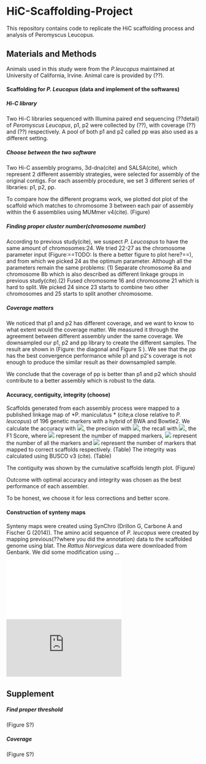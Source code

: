 # HiC-Scaffolding-Project
This repository contains code to replicate the HiC scaffolding process and analysis of Peromyscus Leucopus.

## Materials and Methods
Animals used in this study were from the *P.leucopus* maintained at University of California, Irvine. Animal care is provided by (??).

#### Scaffolding for *P. Leucopus* (data and implement of the softwares)
##### Hi-C library
Two Hi-C libraries sequenced with Illumina paired end sequencing (??detail) of *Peromyscus Leucopus*, p1, p2 were collected by (??), with coverage (??) and (??) respectively. A pool of both p1 and p2 called pp was also used as a different setting. 

##### Choose between the two software
Two Hi-C assembly programs, 3d-dna(cite) and SALSA(cite), which represent 2 different assembly strategies, were selected for assembly of the original contigs. For each assembly procedure, we set 3 different series of libraries: p1, p2, pp.

To compare how the different programs work, we plotted dot plot of the scaffold which matches to chromosome 3 between each pair of assembly within the 6 assemblies using MUMmer v4(cite). (Figure)


##### Finding proper cluster number(chromosome number)
According to previous study(cite), we suspect *P. Leucospus* to have the same amount of chromosomes:24. We tried 22-27 as the chromosome parameter input (Figure:==TODO: Is there a better figure to plot here?==), and from which we picked 24 as the optimum parameter. Although all the parameters remain the same problems: (1) Separate chromosome 8a and chromosome 8b which is also described as different linkage groups in previous study(cite).(2) Fused chromosome 16 and chromosome 21 which is hard to split. We picked 24 since 23 starts to combine two other chromosomes and 25 starts to split another chromosome. 

##### Coverage matters
We noticed that p1 and p2 has different coverage, and we want to know to what extent would the coverage matter. We measured it through the agreement between different assembly under the same coverage. We downsampled our p1, p2 and pp library to create the different samples. The result are shown in (Figure: the diagonal and Figure S ). We see that the pp has the best convergence performance while p1 and p2's coverage is not enough to produce the similar result as their downsampled sample.

We conclude that the coverage of pp is better than p1 and p2 which should contribute to a better assembly which is robust to the data.

#### Accuracy, contiguity, integrity (choose)
Scaffolds generated from each assembly process were mapped to a published linkage map of *P. maniculatus * (cite;a close relative to *P. leucopus*) of 196 genetic markers with a hybrid of BWA and Bowtie2. We calculate the accuracy with ![](http://chart.googleapis.com/chart?cht=tx&chl=\Large%20A=\frac{N_M}{N_A}), the  precision with ![](http://chart.googleapis.com/chart?cht=tx&chl=\Large%20P=\frac{N_C}{N_M}), the recall with ![](http://chart.googleapis.com/chart?cht=tx&chl=\Large%20R=\frac{N_C}{N_A}), the F1 Score, where ![](http://chart.googleapis.com/chart?cht=tx&chl=\Large%20N_M) represent the number of mapped markers, ![](http://chart.googleapis.com/chart?cht=tx&chl=\Large%20N_A) represent the number of all the markers and ![](http://chart.googleapis.com/chart?cht=tx&chl=\Large%20N_C) represent the number of markers that mapped to correct scaffolds respectively. (Table)
The integrity was calculated using BUSCO v3 (cite). (Table)

The contiguity was shown by the cumulative scaffolds length plot. (Figure)

Outcome with optimal accuracy and integrity was chosen as the best performance of each assembler.

To be honest, we choose it for less corrections and better score.

#### Construction of synteny maps
Synteny maps were created using SynChro (Drillon G, Carbone A and Fischer G (2014)). The amino acid sequence of *P. leucopus* were created by mapping previous(??where you did the annotation) data to the scaffolded genome using blat. The *Rattus Norvegicus* data were downloaded from Genbank. We did some modification using ...

![](./SyntenyBlocks.pdf)
![](https://github.com/daisyme/HiC-Scaffolding-Project/blob/master/SyntenyBlocks.pdf)

## Supplement
##### Find proper threshold
(Figure S?)

##### Coverage
(Figure S?)

